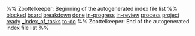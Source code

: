 %% Zoottelkeeper: Beginning of the autogenerated index file list  %%
 [blocked](blocked.md)
 [board](board.md)
 [breakdown](breakdown.md)
 [done](done.md)
 [in-progress](in-progress.md)
 [in-review](in-review.md)
 [process](process.md)
 [project](project.md)
 [ready](ready.md)
 [\_Index\_of\_tasks](tasks/_Index_of_tasks.md)
 [to-do](to-do.md)
%% Zoottelkeeper: End of the autogenerated index file list  %%
